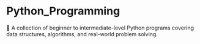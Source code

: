 # Python_Programming
🐍 A collection of beginner to intermediate-level Python programs covering data structures, algorithms, and real-world problem solving.
